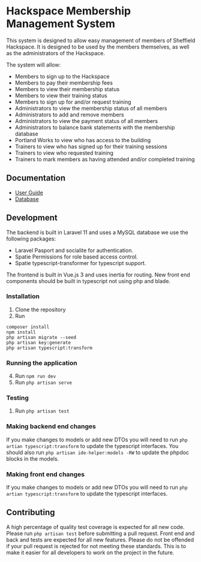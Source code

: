 # Hackspace Membership Management System

This system is designed to allow easy management of members of Sheffield Hackspace. It is designed to be used by the members themselves, as well as the administrators of the Hackspace.

The system will allow:

* Members to sign up to the Hackspace
* Members to pay their membership fees
* Members to view their membership status
* Members to view their training status
* Members to sign up for and/or request training
* Administrators to view the membership status of all members
* Administrators to add and remove members
* Administrators to view the payment status of all members
* Administrators to balance bank statements with the membership database
* Portland Works to view who has access to the building
* Trainers to view who has signed up for their training sessions
* Trainers to view who requested training
* Trainers to mark members as having attended and/or completed training

## Documentation
 * [User Guide](./documentation/user-guide.md)
 * [Database](./documentation/database.md)

## Development
The backend is built in Laravel 11 and uses a MySQL database we use the following packages:
* Laravel Pasport and socialite for authentication.
* Spatie Permissions for role based access control.
* Spatie typescript-transformer for typescript support.

The frontend is built in Vue.js 3 and uses inertia for routing. New front end components should be built in typescript not using php and blade.

### Installation
1. Clone the repository
2. Run 
``` shell
composer install
npm install
php artisan migrate --seed
php artisan key:generate
php artisan typescript:transform
```

### Running the application
4. Run `npm run dev`
9. Run `php artisan serve`

### Testing
1. Run `php artisan test`

### Making backend end changes
If you make changes to models or add new DTOs you will need to run `php artian typescript:transform` to update the typescript interfaces.
You should also run `php artisan ide-helper:models -RW` to update the phpdoc blocks in the models.

### Making front end changes
If you make changes to models or add new DTOs you will need to run `php artian typescript:transform` to update the typescript interfaces.


## Contributing
A high percentage of quality test coverage is expected for all new code. Please run `php artisan test` before submitting a pull request.
Front end and back and tests are expected for all new features.
Please do not be offended if your pull request is rejected for not meeting these standards.
This is to make it easier for all developers to work on the project in the future.
